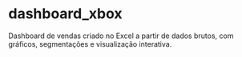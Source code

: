 # dashboard_xbox
Dashboard de vendas criado no Excel a partir de dados brutos, com gráficos, segmentações e visualização interativa.
